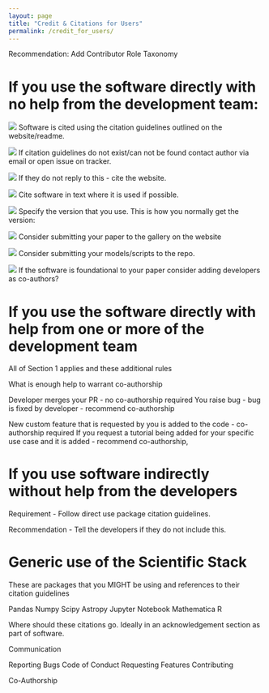 ```yaml
---
layout: page
title: "Credit & Citations for Users"
permalink: /credit_for_users/
---
```


Recommendation: Add Contributor Role Taxonomy

# If you use the software directly with no help from the development team: 

![](https://shields.io/badge/-Requirement-red) Software is cited using the citation guidelines outlined on the website/readme. 

![](https://shields.io/badge/-Requirement-red)  If citation guidelines do not exist/can not be found contact author via email or open issue on tracker. 

![](https://shields.io/badge/-Requirement-red) If they do not reply to this - cite the website.

![](https://shields.io/badge/-Requirement-red) Cite software in text where it is used if possible. 

![](https://shields.io/badge/-Recommendation-green) Specify the version that you use. This is how you normally get the version:

![](https://shields.io/badge/-Recommendation-green) Consider submitting your paper to the gallery on the website

![](https://shields.io/badge/-Recommendation-green) Consider submitting your models/scripts to the repo.

![](https://shields.io/badge/-Recommendation-green) If the software is foundational to your paper consider adding developers as co-authors?


# If you use the software directly with help from one or more of the development team

All of Section 1 applies and these additional rules

What is enough help to warrant co-authorship

Developer merges your PR - no co-authorship required
You raise bug - bug is fixed by developer - recommend co-authorship

New custom feature that is requested by you is added to the code - co-authorship required
If you request a tutorial being added for your specific use case and it is added - recommend co-authorship,

# If you use software indirectly without help from the developers

Requirement - Follow direct use package citation guidelines. 

Recommendation - Tell the developers if they do not include this. 

# Generic use of the Scientific Stack
These are packages that you MIGHT be using and references to their citation guidelines

Pandas
Numpy
Scipy
Astropy
Jupyter
Notebook
Mathematica
R

Where should these citations go. Ideally in an acknowledgement section as part of software. 





Communication

Reporting Bugs
Code of Conduct
Requesting Features
Contributing

Co-Authorship
